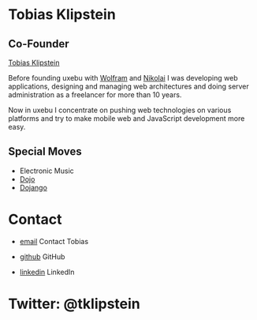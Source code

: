 Tobias Klipstein
================

Co-Founder
----------

[Tobias Klipstein](/media/img/team/klipstein.jpg)

Before founding uxebu with [Wolfram](/team/kriesing.html) and [Nikolai](/team/onken.html) I was developing web applications, designing and managing web architectures and doing server administration as a freelancer for more than 10 years.

Now in uxebu I concentrate on pushing web technologies on various platforms and try to make mobile web and JavaScript development more easy.

Special Moves
-------------

* Electronic Music
* [Dojo](http://dojotoolkit.org)
* [Dojango](http://code.google.com/p/dojango/)

Contact
=======

* [email](/#contact)
  Contact Tobias

* [github](http://github.com/klipstein)
  GitHub

* [linkedin](http://de.linkedin.com/pub/tobias-von-klipstein/8/8b8/524)
  LinkedIn

Twitter: @tklipstein
====================
